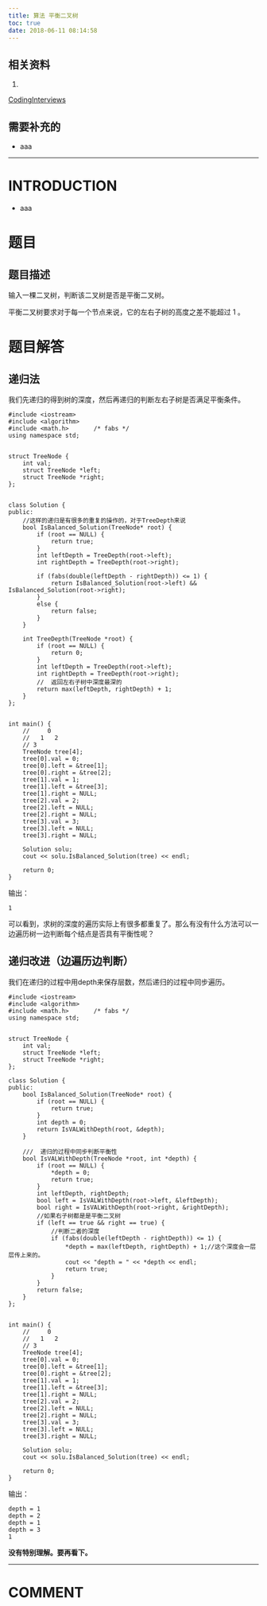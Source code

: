 ```yaml
---
title: 算法 平衡二叉树
toc: true
date: 2018-06-11 08:14:58
---
```



## 相关资料






  1.


[CodingInterviews](https://github.com/gatieme/CodingInterviews)







## 需要补充的






  * aaa





* * *





# INTRODUCTION






  * aaa




# 题目




## **题目描述**


输入一棵二叉树，判断该二叉树是否是平衡二叉树。

平衡二叉树要求对于每一个节点来说，它的左右子树的高度之差不能超过 1 。




# 题目解答




## 递归法


我们先递归的得到树的深度，然后再递归的判断左右子树是否满足平衡条件。


    #include <iostream>
    #include <algorithm>
    #include <math.h>       /* fabs */
    using namespace std;


    struct TreeNode {
    	int val;
    	struct TreeNode *left;
    	struct TreeNode *right;
    };


    class Solution {
    public:
    	//这样的递归是有很多的重复的操作的，对于TreeDepth来说
    	bool IsBalanced_Solution(TreeNode* root) {
    		if (root == NULL) {
    			return true;
    		}
    		int leftDepth = TreeDepth(root->left);
    		int rightDepth = TreeDepth(root->right);

    		if (fabs(double(leftDepth - rightDepth)) <= 1) {
    			return IsBalanced_Solution(root->left) && IsBalanced_Solution(root->right);
    		}
    		else {
    			return false;
    		}
    	}

    	int TreeDepth(TreeNode *root) {
    		if (root == NULL) {
    			return 0;
    		}
    		int leftDepth = TreeDepth(root->left);
    		int rightDepth = TreeDepth(root->right);
    		//  返回左右子树中深度最深的
    		return max(leftDepth, rightDepth) + 1;
    	}
    };


    int main() {
    	//     0
    	//   1   2
    	// 3
    	TreeNode tree[4];
    	tree[0].val = 0;
    	tree[0].left = &tree[1];
    	tree[0].right = &tree[2];
    	tree[1].val = 1;
    	tree[1].left = &tree[3];
    	tree[1].right = NULL;
    	tree[2].val = 2;
    	tree[2].left = NULL;
    	tree[2].right = NULL;
    	tree[3].val = 3;
    	tree[3].left = NULL;
    	tree[3].right = NULL;

    	Solution solu;
    	cout << solu.IsBalanced_Solution(tree) << endl;

    	return 0;
    }


输出：


    1


可以看到，求树的深度的遍历实际上有很多都重复了。那么有没有什么方法可以一边遍历树一边判断每个结点是否具有平衡性呢？


## [](https://github.com/gatieme/CodingInterviews/tree/master/039-%E5%B9%B3%E8%A1%A1%E4%BA%8C%E5%8F%89%E6%A0%91%5B%E9%99%84%E5%8A%A0%5D#%E9%80%92%E5%BD%92%E6%94%B9%E8%BF%9B%E8%BE%B9%E9%81%8D%E5%8E%86%E8%BE%B9%E5%88%A4%E6%96%AD)递归改进（边遍历边判断）


我们在递归的过程中用depth来保存层数，然后递归的过程中同步遍历。


    #include <iostream>
    #include <algorithm>
    #include <math.h>       /* fabs */
    using namespace std;


    struct TreeNode {
    	int val;
    	struct TreeNode *left;
    	struct TreeNode *right;
    };

    class Solution {
    public:
    	bool IsBalanced_Solution(TreeNode* root) {
    		if (root == NULL) {
    			return true;
    		}
    		int depth = 0;
    		return IsVALWithDepth(root, &depth);
    	}

    	///  递归的过程中同步判断平衡性
    	bool IsVALWithDepth(TreeNode *root, int *depth) {
    		if (root == NULL) {
    			*depth = 0;
    			return true;
    		}
    		int leftDepth, rightDepth;
    		bool left = IsVALWithDepth(root->left, &leftDepth);
    		bool right = IsVALWithDepth(root->right, &rightDepth);
    		//如果右子树都是是平衡二叉树
    		if (left == true && right == true) {
    			//判断二者的深度
    			if (fabs(double(leftDepth - rightDepth)) <= 1) {
    				*depth = max(leftDepth, rightDepth) + 1;//这个深度会一层层传上来的。
    				cout << "depth = " << *depth << endl;
    				return true;
    			}
    		}
    		return false;
    	}
    };


    int main() {
    	//     0
    	//   1   2
    	// 3
    	TreeNode tree[4];
    	tree[0].val = 0;
    	tree[0].left = &tree[1];
    	tree[0].right = &tree[2];
    	tree[1].val = 1;
    	tree[1].left = &tree[3];
    	tree[1].right = NULL;
    	tree[2].val = 2;
    	tree[2].left = NULL;
    	tree[2].right = NULL;
    	tree[3].val = 3;
    	tree[3].left = NULL;
    	tree[3].right = NULL;

    	Solution solu;
    	cout << solu.IsBalanced_Solution(tree) << endl;

    	return 0;
    }


输出：


    depth = 1
    depth = 2
    depth = 1
    depth = 3
    1


**没有特别理解。要再看下。**











* * *





# COMMENT

